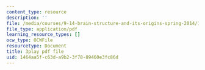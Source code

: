 ```yaml
---
content_type: resource
description: ''
file: /media/courses/9-14-brain-structure-and-its-origins-spring-2014/1464aa5fc63da9b23f7889460e3fc86d_555137.pdf
file_type: application/pdf
learning_resource_types: []
ocw_type: OCWFile
resourcetype: Document
title: 3play pdf file
uid: 1464aa5f-c63d-a9b2-3f78-89460e3fc86d
---
```

